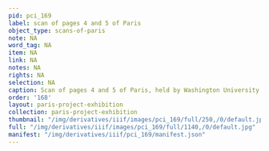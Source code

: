 ```yaml
---
pid: pci_169
label: scan of pages 4 and 5 of Paris
object_type: scans-of-paris
note: NA
word_tag: NA
item: NA
link: NA
notes: NA
rights: NA
selection: NA
caption: Scan of pages 4 and 5 of Paris, held by Washington University Libraries
order: '168'
layout: paris-project-exhibition
collection: paris-project-exhibition
thumbnail: "/img/derivatives/iiif/images/pci_169/full/250,/0/default.jpg"
full: "/img/derivatives/iiif/images/pci_169/full/1140,/0/default.jpg"
manifest: "/img/derivatives/iiif/pci_169/manifest.json"
---
```

